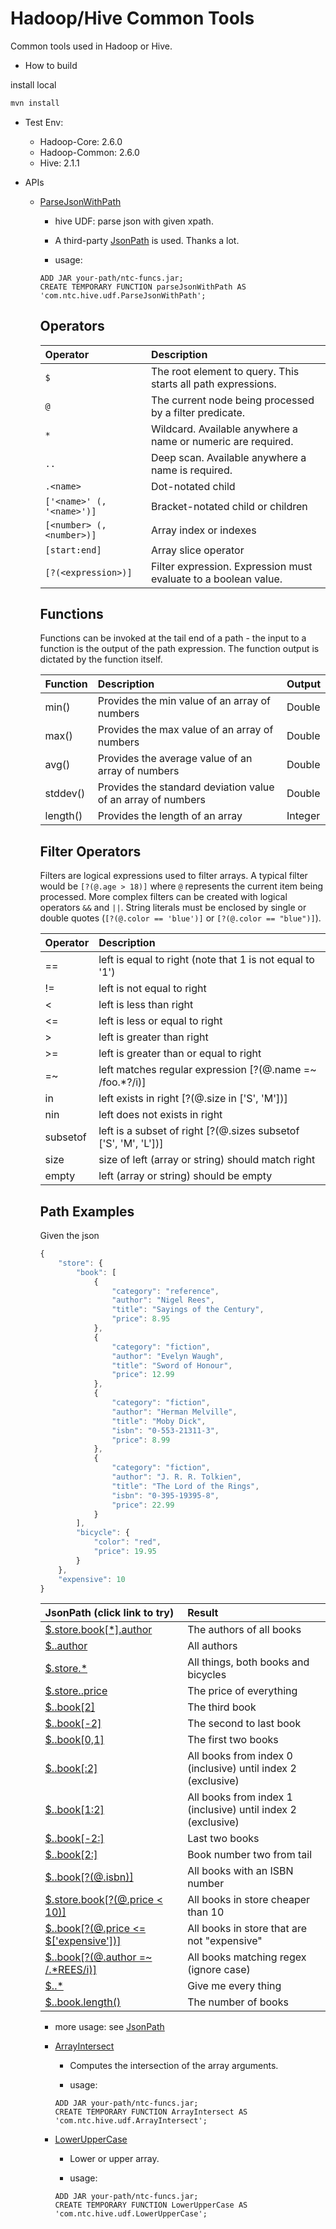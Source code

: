 # Hadoop/Hive Common Tools

Common tools used in Hadoop or Hive.

- How to build

install local
```bash
mvn install
```

- Test Env:
  - Hadoop-Core: 2.6.0
  - Hadoop-Common: 2.6.0
  - Hive: 2.1.1

- APIs
    - [ParseJsonWithPath](src/main/java/com/ntc/hive/udf/ParseJsonWithPath.java)
        - hive UDF: parse json with given xpath. 
        - A third-party [JsonPath](https://github.com/jayway/JsonPath) is used. Thanks a lot.
    
        - usage:
        ```shell
        ADD JAR your-path/ntc-funcs.jar;
        CREATE TEMPORARY FUNCTION parseJsonWithPath AS 'com.ntc.hive.udf.ParseJsonWithPath';
        ```
         
        Operators
        ---------
        | Operator                  | Description                                                        |
        | :------------------------ | :----------------------------------------------------------------- |
        | `$`                       | The root element to query. This starts all path expressions.       |
        | `@`                       | The current node being processed by a filter predicate.            |
        | `*`                       | Wildcard. Available anywhere a name or numeric are required.       |
        | `..`                      | Deep scan. Available anywhere a name is required.                  |
        | `.<name>`                 | Dot-notated child                                                  |
        | `['<name>' (, '<name>')]` | Bracket-notated child or children                                  |
        | `[<number> (, <number>)]` | Array index or indexes                                             |
        | `[start:end]`             | Array slice operator                                               |
        | `[?(<expression>)]`       | Filter expression. Expression must evaluate to a boolean value.    |

        Functions
        ---------

        Functions can be invoked at the tail end of a path - the input to a function is the output of the path expression.
        The function output is dictated by the function itself.
        
        | Function                  | Description                                                        | Output    |
        | :------------------------ | :----------------------------------------------------------------- |-----------|
        | min()                     | Provides the min value of an array of numbers                      | Double    |
        | max()                     | Provides the max value of an array of numbers                      | Double    |
        | avg()                     | Provides the average value of an array of numbers                  | Double    |
        | stddev()                  | Provides the standard deviation value of an array of numbers       | Double    |
        | length()                  | Provides the length of an array                                    | Integer   |

        Filter Operators
        -----------------

        Filters are logical expressions used to filter arrays. A typical filter would be `[?(@.age > 18)]` where `@` represents the current item being processed. More complex filters can be created with logical operators `&&` and `||`. String literals must be enclosed by single or double quotes (`[?(@.color == 'blue')]` or `[?(@.color == "blue")]`).   
        
        | Operator                 | Description                                                       |
        | :----------------------- | :---------------------------------------------------------------- |
        | ==                       | left is equal to right (note that 1 is not equal to '1')          |
        | !=                       | left is not equal to right                                        |
        | <                        | left is less than right                                           |
        | <=                       | left is less or equal to right                                    |
        | >                        | left is greater than right                                        |
        | >=                       | left is greater than or equal to right                            |
        | =~                       | left matches regular expression  [?(@.name =~ /foo.*?/i)]         |
        | in                       | left exists in right [?(@.size in ['S', 'M'])]                    |
        | nin                      | left does not exists in right                                     |
        | subsetof                 | left is a subset of right [?(@.sizes subsetof ['S', 'M', 'L'])]   |
        | size                     | size of left (array or string) should match right                 |
        | empty                    | left (array or string) should be empty                            |

        Path Examples
        -------------
        Given the json

        ```javascript
        {
            "store": {
                "book": [
                    {
                        "category": "reference",
                        "author": "Nigel Rees",
                        "title": "Sayings of the Century",
                        "price": 8.95
                    },
                    {
                        "category": "fiction",
                        "author": "Evelyn Waugh",
                        "title": "Sword of Honour",
                        "price": 12.99
                    },
                    {
                        "category": "fiction",
                        "author": "Herman Melville",
                        "title": "Moby Dick",
                        "isbn": "0-553-21311-3",
                        "price": 8.99
                    },
                    {
                        "category": "fiction",
                        "author": "J. R. R. Tolkien",
                        "title": "The Lord of the Rings",
                        "isbn": "0-395-19395-8",
                        "price": 22.99
                    }
                ],
                "bicycle": {
                    "color": "red",
                    "price": 19.95
                }
            },
            "expensive": 10
        }
        ```
 
        | JsonPath (click link to try)                                                                                                                  | Result                                                       |
        | :-------------------------------------------------------------------------------------------------------------------------------------------- | :----------------------------------------------------------- |
        | <a href="http://jsonpath.herokuapp.com/?path=$.store.book[*].author" target="_blank">$.store.book[*].author</a>                               | The authors of all books                                     |
        | <a href="http://jsonpath.herokuapp.com/?path=$..author" target="_blank">$..author</a>                                                         | All authors                                                  |
        | <a href="http://jsonpath.herokuapp.com/?path=$.store.*" target="_blank">$.store.*</a>                                                         | All things, both books and bicycles                          |
        | <a href="http://jsonpath.herokuapp.com/?path=$.store..price" target="_blank">$.store..price</a>                                               | The price of everything                                      |
        | <a href="http://jsonpath.herokuapp.com/?path=$..book[2]" target="_blank">$..book[2]</a>                                                       | The third book                                               |
        | <a href="http://jsonpath.herokuapp.com/?path=$..book[2]" target="_blank">$..book[-2]</a>                                                      | The second to last book                                      |
        | <a href="http://jsonpath.herokuapp.com/?path=$..book[0,1]" target="_blank">$..book[0,1]</a>                                                   | The first two books                                          |
        | <a href="http://jsonpath.herokuapp.com/?path=$..book[:2]" target="_blank">$..book[:2]</a>                                                     | All books from index 0 (inclusive) until index 2 (exclusive) |
        | <a href="http://jsonpath.herokuapp.com/?path=$..book[1:2]" target="_blank">$..book[1:2]</a>                                                   | All books from index 1 (inclusive) until index 2 (exclusive) |
        | <a href="http://jsonpath.herokuapp.com/?path=$..book[-2:]" target="_blank">$..book[-2:]</a>                                                   | Last two books                                               |
        | <a href="http://jsonpath.herokuapp.com/?path=$..book[2:]" target="_blank">$..book[2:]</a>                                                     | Book number two from tail                                    |
        | <a href="http://jsonpath.herokuapp.com/?path=$..book[?(@.isbn)]" target="_blank">$..book[?(@.isbn)]</a>                                       | All books with an ISBN number                                |
        | <a href="http://jsonpath.herokuapp.com/?path=$.store.book[?(@.price < 10)]" target="_blank">$.store.book[?(@.price < 10)]</a>                 | All books in store cheaper than 10                           |
        | <a href="http://jsonpath.herokuapp.com/?path=$..book[?(@.price <= $['expensive'])]" target="_blank">$..book[?(@.price <= $['expensive'])]</a> | All books in store that are not "expensive"                  |
        | <a href="http://jsonpath.herokuapp.com/?path=$..book[?(@.author =~ /.*REES/i)]" target="_blank">$..book[?(@.author =~ /.*REES/i)]</a>         | All books matching regex (ignore case)                       |
        | <a href="http://jsonpath.herokuapp.com/?path=$..*" target="_blank">$..*</a>                                                                   | Give me every thing                                          |
        | <a href="http://jsonpath.herokuapp.com/?path=$..book.length()" target="_blank">$..book.length()</a>                                           | The number of books                                          |

        - more usage: see [JsonPath](https://github.com/jayway/JsonPath)

      - [ArrayIntersect](src/main/java/com/ntc/hive/udf/ArrayIntersect.java)
        - Computes the intersection of the array arguments.
        
        - usage:
        ```shell
        ADD JAR your-path/ntc-funcs.jar;
        CREATE TEMPORARY FUNCTION ArrayIntersect AS 'com.ntc.hive.udf.ArrayIntersect';
        ```
      
      - [LowerUpperCase](src/main/java/com/ntc/hive/udf/LowerUpperCase.java)
        - Lower or upper array.
        
        - usage:
        ```shell
        ADD JAR your-path/ntc-funcs.jar;
        CREATE TEMPORARY FUNCTION LowerUpperCase AS 'com.ntc.hive.udf.LowerUpperCase';
        ```
